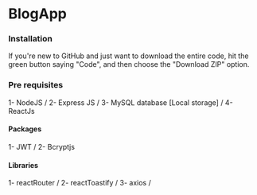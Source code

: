 # BlogApp

### Installation
If you're new to GitHub and just want to download the entire code, hit the green button saying "Code", and then choose the "Download ZIP" option.

### Pre requisites
1- NodeJS /
2- Express JS /
3- MySQL database [Local storage] /
4- ReactJs

#### Packages 
1- JWT /
2- Bcryptjs

#### Libraries
1- reactRouter /
2- reactToastify /
3- axios /

